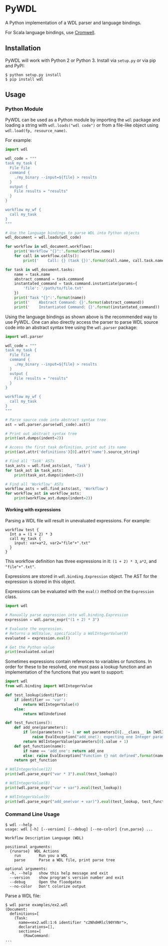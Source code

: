 PyWDL
=====

A Python implementation of a WDL parser and language bindings.

For Scala language bindings, use [Cromwell](http://github.com/broadinstitute/cromwell).

Installation
------------

PyWDL will work with Python 2 or Python 3. Install via `setup.py` or via pip and PyPI:

```
$ python setup.py install
$ pip install wdl
```

Usage
-----

### Python Module

PyWDL can be used as a Python module by importing the `wdl` package and loading a string with `wdl.loads("wdl code")` or from a file-like object using `wdl.load(fp, resource_name)`.

For example:

```python
import wdl

wdl_code = """
task my_task {
  File file
  command {
    ./my_binary --input=${file} > results
  }
  output {
    File results = "results"
  }
}

workflow my_wf {
  call my_task
}
"""

# Use the language bindings to parse WDL into Python objects
wdl_document = wdl.loads(wdl_code)

for workflow in wdl_document.workflows:
    print('Workflow "{}":'.format(workflow.name))
    for call in workflow.calls():
        print('    Call: {} (task {})'.format(call.name, call.task.name))

for task in wdl_document.tasks:
    name = task.name
    abstract_command = task.command
    instantated_command = task.command.instantiate(params={
        'file': '/path/to/file.txt'
    })
    print('Task "{}":'.format(name))
    print('    Abstract Command: {}'.format(abstract_command))
    print('    Instantiated Command: {}'.format(instantated_command))
```

Using the language bindings as shown above is the recommended way to use PyWDL.  One can also directly access the parser to parse WDL source code into an abstract syntax tree using the `wdl.parser` package:

```python
import wdl.parser

wdl_code = """
task my_task {
  File file
  command {
    ./my_binary --input=${file} > results
  }
  output {
    File results = "results"
  }
}

workflow my_wf {
  call my_task
}
"""

# Parse source code into abstract syntax tree
ast = wdl.parser.parse(wdl_code).ast()

# Print out abstract syntax tree
print(ast.dumps(indent=2))

# Access the first task definition, print out its name
print(ast.attr('definitions')[0].attr('name').source_string)

# Find all 'Task' ASTs
task_asts = wdl.find_asts(ast, 'Task')
for task_ast in task_asts:
    print(task_ast.dumps(indent=2))

# Find all 'Workflow' ASTs
workflow_asts = wdl.find_asts(ast, 'Workflow')
for workflow_ast in workflow_asts:
    print(workflow_ast.dumps(indent=2))
```

#### Working with expressions

Parsing a WDL file will result in unevaluated expressions.  For example:

```
workflow test {
  Int a = (1 + 2) * 3
  call my_task {
    input: var=a*2, var2="file"+".txt"
  }
}
```

This workflow definition has three expressions in it: `(1 + 2) * 3`, `a*2`, and `"file"+".txt"`.

Expressions are stored in `wdl.binding.Expression` object.  The AST for the expression is stored in this object.

Expressions can be evaluated with the `eval()` method on the `Expression` class.

```python
import wdl

# Manually parse expression into wdl.binding.Expression
expression = wdl.parse_expr("(1 + 2) * 3")

# Evaluate the expression.
# Returns a WdlValue, specifically a WdlIntegerValue(9)
evaluated = expression.eval()

# Get the Python value
print(evaluated.value)
```

Sometimes expressions contain references to variables or functions.  In order for these to be resolved, one must pass a lookup function and an implementation of the functions that you want to support:

```python
import wdl
from wdl.binding import WdlIntegerValue

def test_lookup(identifier):
    if identifier == 'var':
        return WdlIntegerValue(4)
    else:
        return WdlUndefined

def test_functions():
    def add_one(parameters):
        if len(parameters) != 1 or not parameters[0].__class__ in [WdlIntegerValue]:
            raise EvalException("add_one(): expecting one Integer parameter")
        return WdlIntegerValue(parameters[0].value + 1)
    def get_function(name):
        if name == 'add_one': return add_one
        else: raise EvalException("Function {} not defined".format(name))
    return get_function

# WdlIntegerValue(12)
print(wdl.parse_expr("var * 3").eval(test_lookup))

# WdlIntegerValue(8)
print(wdl.parse_expr("var + var").eval(test_lookup))

# WdlIntegerValue(9)
print(wdl.parse_expr("add_one(var + var)").eval(test_lookup, test_functions()))
```

### Command Line Usage

```
$ wdl --help
usage: wdl [-h] [--version] [--debug] [--no-color] {run,parse} ...

Workflow Description Language (WDL)

positional arguments:
  {runarse}  WDL Actions
    run        Run you a WDL
    parse      Parse a WDL file, print parse tree

optional arguments:
  -h, --help   show this help message and exit
  --version    show program's version number and exit
  --debug      Open the floodgates
  --no-color   Don't colorize output
```

Parse a WDL file:

```
$ wdl parse examples/ex2.wdl
(Document:
  definitions=[
    (Task:
      name=<ex2.wdl:1:6 identifier "c2NhdHRlcl90YXNr">,
      declarations=[],
      sections=[
        (RawCommand:
...
```
